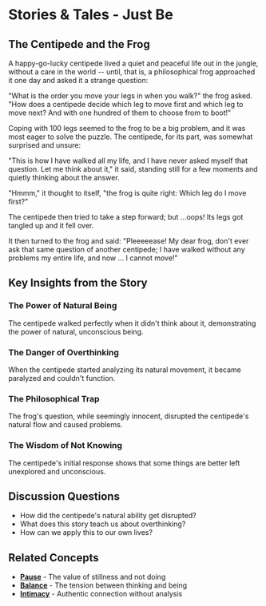 # Stories & Tales - Just Be

## The Centipede and the Frog

A happy-go-lucky centipede lived a quiet and peaceful life out in the jungle, without a care in the world -- until, that is, a philosophical frog approached it one day and asked it a strange question:

"What is the order you move your legs in when you walk?" the frog asked. "How does a centipede decide which leg to move first and which leg to move next? And with one hundred of them to choose from to boot!"

Coping with 100 legs seemed to the frog to be a big problem, and it was most eager to solve the puzzle. The centipede, for its part, was somewhat surprised and unsure:

"This is how I have walked all my life, and I have never asked myself that question. Let me think about it," it said, standing still for a few moments and quietly thinking about the answer.

"Hmmm," it thought to itself, "the frog is quite right: Which leg do I move first?"

The centipede then tried to take a step forward; but ...oops! Its legs got tangled up and it fell over.

It then turned to the frog and said: "Pleeeeease! My dear frog, don't ever ask that same question of another centipede; I have walked without any problems my entire life, and now ... I cannot move!"

## Key Insights from the Story

### The Power of Natural Being
The centipede walked perfectly when it didn't think about it, demonstrating the power of natural, unconscious being.

### The Danger of Overthinking
When the centipede started analyzing its natural movement, it became paralyzed and couldn't function.

### The Philosophical Trap
The frog's question, while seemingly innocent, disrupted the centipede's natural flow and caused problems.

### The Wisdom of Not Knowing
The centipede's initial response shows that some things are better left unexplored and unconscious.

## Discussion Questions
- How did the centipede's natural ability get disrupted?
- What does this story teach us about overthinking?
- How can we apply this to our own lives?

## Related Concepts
- **[Pause](../pause/README.md)** - The value of stillness and not doing
- **[Balance](../balance/README.md)** - The tension between thinking and being
- **[Intimacy](../intimacy/README.md)** - Authentic connection without analysis
